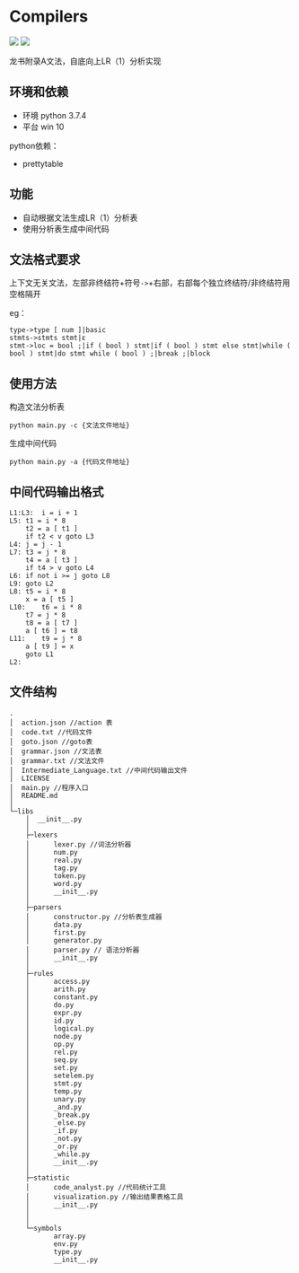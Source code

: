 # Compilers

![](https://img.shields.io/badge/language-python-green.svg)  ![](https://img.shields.io/apm/l/vim-mode.svg)

龙书附录A文法，自底向上LR（1）分析实现

## 环境和依赖

- 环境 python 3.7.4
- 平台 win 10

python依赖：

- prettytable

## 功能

- 自动根据文法生成LR（1）分析表
- 使用分析表生成中间代码

## 文法格式要求

上下文无关文法，左部非终结符+符号`->`+右部，右部每个独立终结符/非终结符用空格隔开

eg：
```
type->type [ num ]|basic
stmts->stmts stmt|ε
stmt->loc = bool ;|if ( bool ) stmt|if ( bool ) stmt else stmt|while ( bool ) stmt|do stmt while ( bool ) ;|break ;|block
```

## 使用方法
构造文法分析表

```
python main.py -c {文法文件地址}
```

生成中间代码

```
python main.py -a {代码文件地址}
```

## 中间代码输出格式

```
L1:L3:	i = i + 1
L5:	t1 = i * 8
	t2 = a [ t1 ] 
	if t2 < v goto L3
L4:	j = j - 1
L7:	t3 = j * 8
	t4 = a [ t3 ] 
	if t4 > v goto L4
L6:	if not i >= j goto L8
L9:	goto L2
L8:	t5 = i * 8
	x = a [ t5 ] 
L10:	t6 = i * 8
	t7 = j * 8
	t8 = a [ t7 ] 
	a [ t6 ] = t8
L11:	t9 = j * 8
	a [ t9 ] = x
	goto L1
L2:

```


## 文件结构

```
.
│  action.json //action 表
│  code.txt //代码文件
│  goto.json //goto表
│  grammar.json //文法表
│  grammar.txt //文法文件
│  Intermediate_Language.txt //中间代码输出文件
│  LICENSE
│  main.py //程序入口
│  README.md
│  
└─libs
    │  __init__.py
    │  
    ├─lexers
    │      lexer.py //词法分析器
    │      num.py
    │      real.py
    │      tag.py
    │      token.py
    │      word.py
    │      __init__.py
    │      
    ├─parsers
    │      constructor.py //分析表生成器
    │      data.py
    │      first.py
    │      generator.py
    │      parser.py // 语法分析器
    │      __init__.py
    │      
    ├─rules
    │      access.py
    │      arith.py
    │      constant.py
    │      do.py
    │      expr.py
    │      id.py
    │      logical.py
    │      node.py
    │      op.py
    │      rel.py
    │      seq.py
    │      set.py
    │      setelem.py
    │      stmt.py
    │      temp.py
    │      unary.py
    │      _and.py
    │      _break.py
    │      _else.py
    │      _if.py
    │      _not.py
    │      _or.py
    │      _while.py
    │      __init__.py
    │      
    ├─statistic
    │      code_analyst.py //代码统计工具
    │      visualization.py //输出结果表格工具
    │      __init__.py
    │    
    │          
    └─symbols
           array.py
           env.py
           type.py
           __init__.py

```
